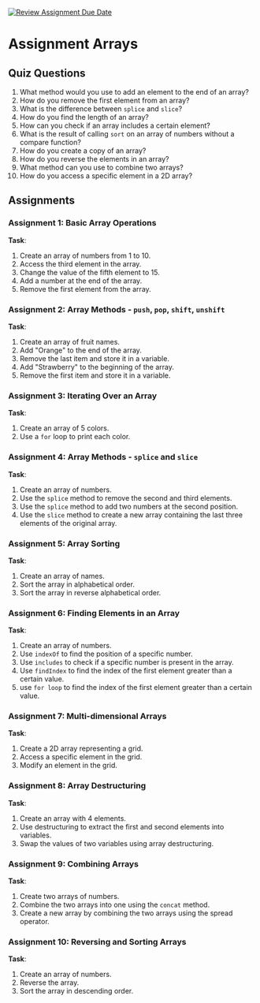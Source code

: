 [![Review Assignment Due Date](https://classroom.github.com/assets/deadline-readme-button-22041afd0340ce965d47ae6ef1cefeee28c7c493a6346c4f15d667ab976d596c.svg)](https://classroom.github.com/a/RYmnDQG8)
# Assignment Arrays

## Quiz Questions

1. What method would you use to add an element to the end of an array?
2. How do you remove the first element from an array?
3. What is the difference between `splice` and `slice`?
4. How do you find the length of an array?
5. How can you check if an array includes a certain element?
6. What is the result of calling `sort` on an array of numbers without a compare function?
7. How do you create a copy of an array?
8. How do you reverse the elements in an array?
9. What method can you use to combine two arrays?
10. How do you access a specific element in a 2D array?

## Assignments

### Assignment 1: Basic Array Operations
**Task**: 
1. Create an array of numbers from 1 to 10.
2. Access the third element in the array.
3. Change the value of the fifth element to 15.
4. Add a number at the end of the array.
5. Remove the first element from the array.


### Assignment 2: Array Methods - `push`, `pop`, `shift`, `unshift`
**Task**:
1. Create an array of fruit names.
2. Add "Orange" to the end of the array.
3. Remove the last item and store it in a variable.
4. Add "Strawberry" to the beginning of the array.
5. Remove the first item and store it in a variable.


### Assignment 3: Iterating Over an Array
**Task**:
1. Create an array of 5 colors.
2. Use a `for` loop to print each color.


### Assignment 4: Array Methods - `splice` and `slice`
**Task**:
1. Create an array of numbers.
2. Use the `splice` method to remove the second and third elements.
3. Use the `splice` method to add two numbers at the second position.
4. Use the `slice` method to create a new array containing the last three elements of the original array.


### Assignment 5: Array Sorting
**Task**:
1. Create an array of names.
2. Sort the array in alphabetical order.
3. Sort the array in reverse alphabetical order.


### Assignment 6: Finding Elements in an Array
**Task**:
1. Create an array of numbers.
2. Use `indexOf` to find the position of a specific number.
3. Use `includes` to check if a specific number is present in the array.
4. Use `findIndex` to find the index of the first element greater than a certain value.
5. use `for loop` to find the index of the first element greater than a certain value.


### Assignment 7: Multi-dimensional Arrays
**Task**:
1. Create a 2D array representing a grid.
2. Access a specific element in the grid.
3. Modify an element in the grid.


### Assignment 8: Array Destructuring
**Task**:
1. Create an array with 4 elements.
2. Use destructuring to extract the first and second elements into variables.
3. Swap the values of two variables using array destructuring.

### Assignment 9: Combining Arrays
**Task**:
1. Create two arrays of numbers.
2. Combine the two arrays into one using the `concat` method.
3. Create a new array by combining the two arrays using the spread operator.

### Assignment 10: Reversing and Sorting Arrays
**Task**:
1. Create an array of numbers.
2. Reverse the array.
3. Sort the array in descending order.
